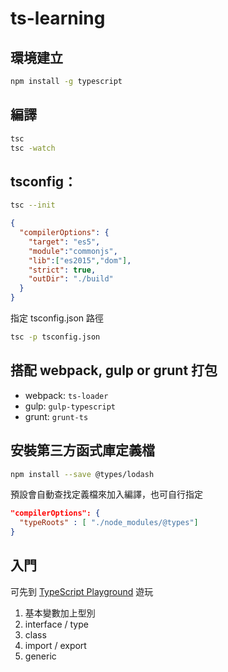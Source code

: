 # ts-learning

## 環境建立

```bash
npm install -g typescript
```
## 編譯
```bash
tsc
tsc -watch
```
## tsconfig：

```bash
tsc --init
```

```json
{
  "compilerOptions": {
    "target": "es5",
    "module":"commonjs",
    "lib":["es2015","dom"],
    "strict": true,
    "outDir": "./build"
  }
}
```

指定 tsconfig.json 路徑

```bash
tsc -p tsconfig.json
```

## 搭配 webpack, gulp or grunt 打包

- webpack: `ts-loader`
- gulp: `gulp-typescript`
- grunt: `grunt-ts`


## 安裝第三方函式庫定義檔
```bash
npm install --save @types/lodash
```
預設會自動查找定義檔來加入編譯，也可自行指定
```json
"compilerOptions": {
  "typeRoots" : [ "./node_modules/@types"]
}
```

## 入門

可先到 [TypeScript Playground](http://www.typescriptlang.org/play/) 遊玩

1. 基本變數加上型別
2. interface / type
3. class
4. import / export
5. generic